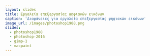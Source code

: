 ```yaml
---
layout: slides
title: Εργαλεία επεξεργασίας ψηφιακών εικόνων
caption: 'Διαφάνειες για εργαλεία επεξεργασίας ψηφιακών εικόνων'
image_url: /images/photoshop1988.png
slides:
  - photoshop1988
  - photoshop-2016
  - gimp-1
  - macpaint
---
```

